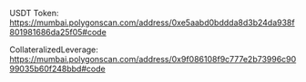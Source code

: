 USDT Token: https://mumbai.polygonscan.com/address/0xe5aabd0bddda8d3b24da938f801981686da25f05#code

CollateralizedLeverage: https://mumbai.polygonscan.com/address/0x9f086108f9c777e2b73996c9099035b60f248bbd#code